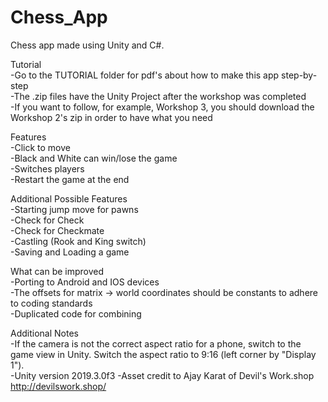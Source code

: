 # Chess_App
 Chess app made using Unity and C#.

 Tutorial  
 -Go to the TUTORIAL folder for pdf's about how to make this app step-by-step  
 -The .zip files have the Unity Project after the workshop was completed  
 -If you want to follow, for example, Workshop 3, you should download the Workshop 2's zip in order to have what you need   

 Features  
 -Click to move  
 -Black and White can win/lose the game  
 -Switches players  
 -Restart the game at the end  
 
 Additional Possible Features  
 -Starting jump move for pawns  
 -Check for Check  
 -Check for Checkmate  
 -Castling (Rook and King switch)  
 -Saving and Loading a game  
 
 What can be improved  
 -Porting to Android and IOS devices  
 -The offsets for matrix -> world coordinates should be constants to adhere to coding standards  
 -Duplicated code for combining 

 Additional Notes  
  -If the camera is not the correct aspect ratio for a phone, switch to the game view in Unity.  Switch the aspect ratio to 9:16 (left corner by "Display 1").  
  -Unity version 2019.3.0f3
  -Asset credit to Ajay Karat of Devil's Work.shop http://devilswork.shop/ 

